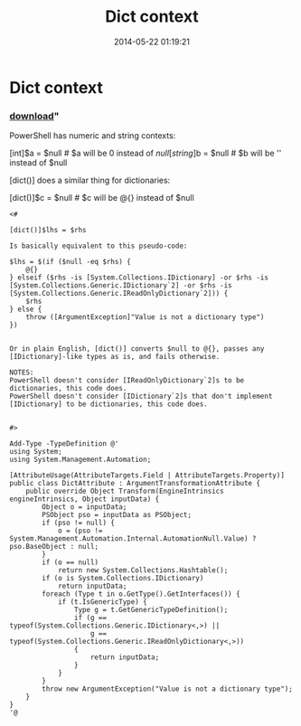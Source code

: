 ﻿---
pid:            5178
parent:         0
children:       
poster:         Public Domain
title:          Dict context
date:           2014-05-22 01:19:21
format:         posh
---

# Dict context

### [download](5178.ps1)"

PowerShell has numeric and string contexts:

[int]$a    = $null   # $a will be  0 instead of $null
[string]$b = $null   # $b will be '' instead of $null

[dict()] does a similar thing for dictionaries:

[dict()]$c = $null   # $c will be @{} instead of $null

```posh
<#

[dict()]$lhs = $rhs

Is basically equivalent to this pseudo-code:

$lhs = $(if ($null -eq $rhs) {
	@{}
} elseif ($rhs -is [System.Collections.IDictionary] -or $rhs -is [System.Collections.Generic.IDictionary`2] -or $rhs -is [System.Collections.Generic.IReadOnlyDictionary`2])) {
	$rhs
} else {
	throw ([ArgumentException]"Value is not a dictionary type")
})


Or in plain English, [dict()] converts $null to @{}, passes any [IDictionary]-like types as is, and fails otherwise.

NOTES:
PowerShell doesn't consider [IReadOnlyDictionary`2]s to be dictionaries, this code does.
PowerShell doesn't consider [IDictionary`2]s that don't implement [IDictionary] to be dictionaries, this code does.


#>

Add-Type -TypeDefinition @'
using System;
using System.Management.Automation;

[AttributeUsage(AttributeTargets.Field | AttributeTargets.Property)]
public class DictAttribute : ArgumentTransformationAttribute {
	public override Object Transform(EngineIntrinsics engineIntrinsics, Object inputData) {
		Object o = inputData;
		PSObject pso = inputData as PSObject;
		if (pso != null) {
			o = (pso != System.Management.Automation.Internal.AutomationNull.Value) ? pso.BaseObject : null;
		}
		if (o == null)
			return new System.Collections.Hashtable();
		if (o is System.Collections.IDictionary)
			return inputData;
		foreach (Type t in o.GetType().GetInterfaces()) {
			if (t.IsGenericType) {
				Type g = t.GetGenericTypeDefinition();
				if (g == typeof(System.Collections.Generic.IDictionary<,>) ||
				    g == typeof(System.Collections.Generic.IReadOnlyDictionary<,>))
				{
					return inputData;
				}
			}
		}
		throw new ArgumentException("Value is not a dictionary type");
	}
}
'@
```
